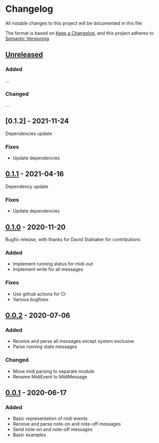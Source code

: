 # Changelog
All notable changes to this project will be documented in this file.

The format is based on [Keep a Changelog](https://keepachangelog.com/en/1.0.0/),
and this project adheres to [Semantic Versioning](https://semver.org/spec/v2.0.0.html).

## [Unreleased]

### Added
...

### Changed
...

## [0.1.2] - 2021-11-24
Dependencies update

### Fixes
- Update dependencies

## [0.1.1] - 2021-04-16
Dependency update

### Fixes
- Update dependencies

## [0.1.0] - 2020-11-20
Bugfix release, with thanks for David Stalnaker for contributions 

### Added
- Implement running status for midi-out
- Implement write for all messages

### Fixes
- Use github actions for CI
- Various bugfixes

## [0.0.2] - 2020-07-06

### Added
- Receive and parse all messages except system exclusive
- Parse running state messages

### Changed
- Move midi parsing to separate module
- Rename MidiEvent to MidiMessage

## [0.0.1] - 2020-06-17

### Added
- Basic representation of midi events
- Receive and parse note-on and note-off messages
- Send note-on and note-off messages
- Basic examples

[unreleased]: https://github.com/mendelt/embedded-midi/compare/0.1.1...HEAD
[0.1.1]: https://github.com/mendelt/embedded-midi/releases/tag/0.1.1
[0.1.0]: https://github.com/mendelt/embedded-midi/releases/tag/0.1.0
[0.0.2]: https://github.com/mendelt/embedded-midi/releases/tag/0.0.2
[0.0.1]: https://github.com/mendelt/embedded-midi/releases/tag/0.0.1
